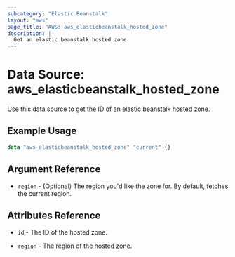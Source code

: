```yaml
---
subcategory: "Elastic Beanstalk"
layout: "aws"
page_title: "AWS: aws_elasticbeanstalk_hosted_zone"
description: |-
  Get an elastic beanstalk hosted zone.
---
```


# Data Source: aws_elasticbeanstalk_hosted_zone

Use this data source to get the ID of an [elastic beanstalk hosted zone](http://docs.aws.amazon.com/general/latest/gr/rande.html#elasticbeanstalk_region).

## Example Usage

```terraform
data "aws_elasticbeanstalk_hosted_zone" "current" {}
```

## Argument Reference

* `region` - (Optional) The region you'd like the zone for. By default, fetches the current region.

## Attributes Reference

* `id` - The ID of the hosted zone.

* `region` - The region of the hosted zone.

